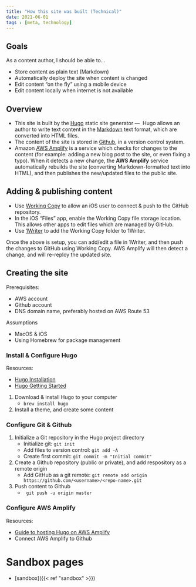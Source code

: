 ```yaml
---
title: "How this site was built (Technical)"
date: 2021-06-01
tags : [meta, technology]
---
```


## Goals
As a content author, I should be able to...
* Store content as plain text (Markdown)
* Automatically deploy the site when content is changed
* Edit content “on the fly” using a mobile device 
* Edit content locally when internet is not available

## Overview
* This site is built by the [Hugo](https://gohugo.io/) static site generator —  Hugo allows an author to write text content in the [Markdown](https://en.wikipedia.org/wiki/Markdown) text format, which are converted into HTML files.
* The content of the site is stored in [Github](https://github.com/), in a version control system.
* Amazon [AWS Amplify](https://aws.amazon.com/amplify/) is a service which checks for changes to the content (for example: adding a new blog post to the site, or even fixing a typo). When it detects a new change, the **AWS Amplify** service automatically rebuilds the site (converting Markdown-formatted text into HTML), and then publishes the new/updated files to the public site.

## Adding & publishing content
* Use [Working Copy](https://workingcopyapp.com) to allow an iOS user to connect & push to the GitHub repository. 
* In the iOS “Files” app, enable the Working Copy file storage location. This allows other apps to edit files which are managed by GitHub. 
* Use [1Writer](https://1writerapp.com) to add the Working Copy folder to 1Writer.

Once the above is setup, you can add/edit a file in 1Writer, and then push the changes to GitHub using Working Copy. AWS Amplify will then detect a change, and will re-reploy the updated site.


## Creating the site
Prerequisites:
* AWS account
* Github account
* DNS domain name, preferably hosted on AWS Route 53

Assumptions
* MacOS & iOS
* Using Homebrew for package management

### Install & Configure Hugo
Resources:
* [Hugo Installation](https://gohugo.io/getting-started/installing/)
* [Hugo Getting Started](https://gohugo.io/getting-started/quick-start/)
1.  Download & install Hugo to your computer
	* `brew install hugo`
1. Install a theme, and create some content

### Configure Git & Github
1. Initialize a Git repository in the Hugo project directory
	* Initialize git: `git init` 
	* Add files to version control: `git add -A`
	* Create first commit: `git commit -m "Initial commit"`
1. Create a Github repository (public or private), and add respository as a remote origin
	* Add GitHub as a git remote: `git remote add origin https://github.com/<username>/<repo-name>.git`
1. Push content to Github
	* ` git push -u origin master`

### Configure AWS Amplify
Resources:
* [Guide to hosting Hugo on AWS Amplify](https://gohugo.io/hosting-and-deployment/hosting-on-aws-amplify/)
* Connect AWS Amplify to Github

# Sandbox pages
- [sandbox]({{< ref "sandbox" >}}) 